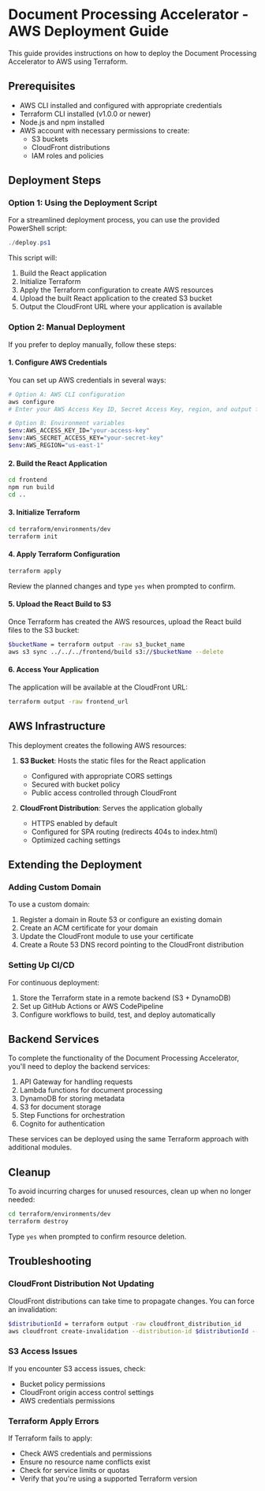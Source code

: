 # Document Processing Accelerator - AWS Deployment Guide

This guide provides instructions on how to deploy the Document Processing Accelerator to AWS using Terraform.

## Prerequisites

- AWS CLI installed and configured with appropriate credentials
- Terraform CLI installed (v1.0.0 or newer)
- Node.js and npm installed
- AWS account with necessary permissions to create:
  - S3 buckets
  - CloudFront distributions
  - IAM roles and policies

## Deployment Steps

### Option 1: Using the Deployment Script

For a streamlined deployment process, you can use the provided PowerShell script:

```powershell
./deploy.ps1
```

This script will:
1. Build the React application
2. Initialize Terraform
3. Apply the Terraform configuration to create AWS resources
4. Upload the built React application to the created S3 bucket
5. Output the CloudFront URL where your application is available

### Option 2: Manual Deployment

If you prefer to deploy manually, follow these steps:

#### 1. Configure AWS Credentials

You can set up AWS credentials in several ways:

```bash
# Option A: AWS CLI configuration
aws configure
# Enter your AWS Access Key ID, Secret Access Key, region, and output format

# Option B: Environment variables
$env:AWS_ACCESS_KEY_ID="your-access-key"
$env:AWS_SECRET_ACCESS_KEY="your-secret-key"
$env:AWS_REGION="us-east-1"
```

#### 2. Build the React Application

```bash
cd frontend
npm run build
cd ..
```

#### 3. Initialize Terraform

```bash
cd terraform/environments/dev
terraform init
```

#### 4. Apply Terraform Configuration

```bash
terraform apply
```

Review the planned changes and type `yes` when prompted to confirm.

#### 5. Upload the React Build to S3

Once Terraform has created the AWS resources, upload the React build files to the S3 bucket:

```bash
$bucketName = terraform output -raw s3_bucket_name
aws s3 sync ../../../frontend/build s3://$bucketName --delete
```

#### 6. Access Your Application

The application will be available at the CloudFront URL:

```bash
terraform output -raw frontend_url
```

## AWS Infrastructure

This deployment creates the following AWS resources:

1. **S3 Bucket**: Hosts the static files for the React application
   - Configured with appropriate CORS settings
   - Secured with bucket policy
   - Public access controlled through CloudFront

2. **CloudFront Distribution**: Serves the application globally
   - HTTPS enabled by default
   - Configured for SPA routing (redirects 404s to index.html)
   - Optimized caching settings

## Extending the Deployment

### Adding Custom Domain

To use a custom domain:

1. Register a domain in Route 53 or configure an existing domain
2. Create an ACM certificate for your domain
3. Update the CloudFront module to use your certificate
4. Create a Route 53 DNS record pointing to the CloudFront distribution

### Setting Up CI/CD

For continuous deployment:

1. Store the Terraform state in a remote backend (S3 + DynamoDB)
2. Set up GitHub Actions or AWS CodePipeline
3. Configure workflows to build, test, and deploy automatically

## Backend Services

To complete the functionality of the Document Processing Accelerator, you'll need to deploy the backend services:

1. API Gateway for handling requests
2. Lambda functions for document processing
3. DynamoDB for storing metadata
4. S3 for document storage
5. Step Functions for orchestration
6. Cognito for authentication

These services can be deployed using the same Terraform approach with additional modules.

## Cleanup

To avoid incurring charges for unused resources, clean up when no longer needed:

```bash
cd terraform/environments/dev
terraform destroy
```

Type `yes` when prompted to confirm resource deletion.

## Troubleshooting

### CloudFront Distribution Not Updating

CloudFront distributions can take time to propagate changes. You can force an invalidation:

```bash
$distributionId = terraform output -raw cloudfront_distribution_id
aws cloudfront create-invalidation --distribution-id $distributionId --paths "/*"
```

### S3 Access Issues

If you encounter S3 access issues, check:
- Bucket policy permissions
- CloudFront origin access control settings
- AWS credentials permissions

### Terraform Apply Errors

If Terraform fails to apply:
- Check AWS credentials and permissions
- Ensure no resource name conflicts exist
- Check for service limits or quotas
- Verify that you're using a supported Terraform version
